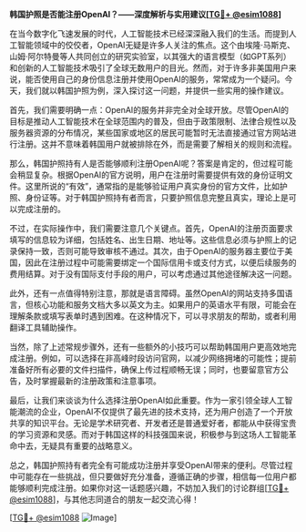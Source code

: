 **韩国护照是否能注册OpenAI？——深度解析与实用建议[[TG💪+ @esim1088](https://t.me/s/esim1088)]**

在当今数字化飞速发展的时代，人工智能技术已经深深融入我们的生活。而提到人工智能领域中的佼佼者，OpenAI无疑是许多人关注的焦点。这个由埃隆·马斯克、山姆·阿尔特曼等人共同创立的研究实验室，以其强大的语言模型（如GPT系列）和创新的人工智能技术吸引了全球无数用户的目光。然而，对于许多非美国用户来说，能否使用自己的身份信息注册并使用OpenAI的服务，常常成为一个疑问。今天，我们就以韩国护照为例，深入探讨这一问题，并提供一些实用的操作建议。

首先，我们需要明确一点：OpenAI的服务并非完全对全球开放。尽管OpenAI的目标是推动人工智能技术在全球范围内的普及，但由于政策限制、法律合规性以及服务器资源的分布情况，某些国家或地区的居民可能暂时无法直接通过官方网站进行注册。这并不意味着韩国用户就被排除在外，而是需要了解相关的规则和流程。

那么，韩国护照持有人是否能够顺利注册OpenAI呢？答案是肯定的，但过程可能会稍显复杂。根据OpenAI的官方说明，用户在注册时需要提供有效的身份证明文件。这里所说的“有效”，通常指的是能够验证用户真实身份的官方文件，比如护照、身份证等。对于韩国护照持有者而言，只要护照信息完整且真实，理论上是可以完成注册的。

不过，在实际操作中，我们需要注意几个关键点。首先，OpenAI的注册页面要求填写的信息较为详细，包括姓名、出生日期、地址等。这些信息必须与护照上的记录保持一致，否则可能导致审核不通过。其次，由于OpenAI的服务器主要位于美国，因此在注册过程中可能需要绑定一个国际信用卡或支付方式，以便后续服务的费用结算。对于没有国际支付手段的用户，可以考虑通过其他途径解决这一问题。

此外，还有一点值得特别注意，那就是语言障碍。虽然OpenAI的网站支持多国语言，但核心功能和服务文档大多以英文为主。如果用户的英语水平有限，可能会在理解条款或填写表单时遇到困难。在这种情况下，可以寻求朋友的帮助，或者利用翻译工具辅助操作。

当然，除了上述常规步骤外，还有一些额外的小技巧可以帮助韩国用户更高效地完成注册。例如，可以选择在非高峰时段访问官网，以减少网络拥堵的可能性；提前准备好所有必要的文件扫描件，确保上传过程顺畅无误；同时，也要留意官方公告，及时掌握最新的注册政策和注意事项。

最后，让我们来谈谈为什么选择注册OpenAI如此重要。作为一家引领全球人工智能潮流的企业，OpenAI不仅提供了最先进的技术支持，还为用户创造了一个开放共享的知识平台。无论是学术研究者、开发者还是普通爱好者，都能从中获得宝贵的学习资源和灵感。而对于韩国这样的科技强国来说，积极参与到这场人工智能革命中去，无疑具有重要的战略意义。

总之，韩国护照持有者完全有可能成功注册并享受OpenAI带来的便利。尽管过程中可能存在一些挑战，但只要做好充分准备，遵循正确的步骤，相信每一位用户都能够顺利完成注册。如果你对这一话题感兴趣，不妨加入我们的讨论群组[[TG💪+ @esim1088](https://t.me/s/esim1088)]，与其他志同道合的朋友一起交流心得！

[[TG💪+ @esim1088](https://t.me/s/esim1088) ![Image](https://i.postimg.cc/4NQfJmqS/Snipaste-2025-05-13-00-14-12.png)]